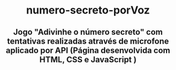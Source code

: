 <h1 align="center">  numero-secreto-porVoz </h1>

<h2 align="center">Jogo "Adivinhe o número secreto" com tentativas realizadas através de microfone aplicado por API (Página desenvolvida com HTML, CSS e JavaScript ) </h2>
